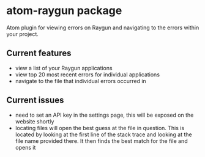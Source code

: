 # atom-raygun package

Atom plugin for viewing errors on Raygun and navigating to the errors within your project.

## Current features
- view a list of your Raygun applications
- view top 20 most recent errors for individual applications
- navigate to the file that individual errors occurred in

## Current issues
- need to set an API key in the settings page, this will be exposed on the website shortly
- locating files will open the best guess at the file in question. This is located by looking at the first line of the stack trace and looking at the file name provided there. It then finds the best match for the file and opens it
